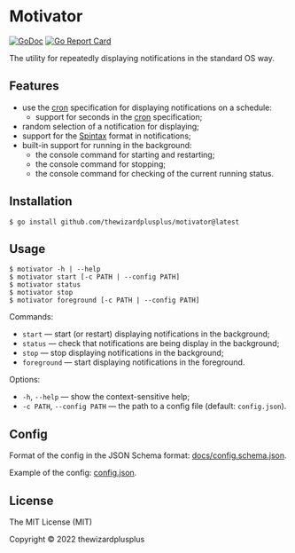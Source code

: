 # Motivator

[![GoDoc](https://godoc.org/github.com/thewizardplusplus/motivator?status.svg)](https://godoc.org/github.com/thewizardplusplus/motivator)
[![Go Report Card](https://goreportcard.com/badge/github.com/thewizardplusplus/motivator)](https://goreportcard.com/report/github.com/thewizardplusplus/motivator)

The utility for repeatedly displaying notifications in the standard OS way.

## Features

- use the [cron](https://en.wikipedia.org/wiki/Cron) specification for displaying notifications on a schedule:
  - support for seconds in the [cron](https://en.wikipedia.org/wiki/Cron) specification;
- random selection of a notification for displaying;
- support for the [Spintax](https://postmaker.io/blog/spintax-guide/) format in notifications;
- built-in support for running in the background:
  - the console command for starting and restarting;
  - the console command for stopping;
  - the console command for checking of the current running status.

## Installation

```
$ go install github.com/thewizardplusplus/motivator@latest
```

## Usage

```
$ motivator -h | --help
$ motivator start [-c PATH | --config PATH]
$ motivator status
$ motivator stop
$ motivator foreground [-c PATH | --config PATH]
```

Commands:

- `start` &mdash; start (or restart) displaying notifications in the background;
- `status` &mdash; check that notifications are being display in the background;
- `stop` &mdash; stop displaying notifications in the background;
- `foreground` &mdash; start displaying notifications in the foreground.

Options:

- `-h`, `--help` &mdash; show the context-sensitive help;
- `-c PATH`, `--config PATH` &mdash; the path to a config file (default: `config.json`).

## Config

Format of the config in the JSON Schema format: [docs/config.schema.json](docs/config.schema.json).

Example of the config: [config.json](config.json).

## License

The MIT License (MIT)

Copyright &copy; 2022 thewizardplusplus
